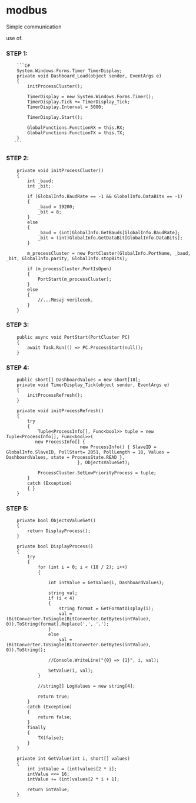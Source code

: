# modbus
Simple communication

use of.

<h3>STEP 1:</h3>

        ```C#
        System.Windows.Forms.Timer TimerDisplay;
        private void Dashboard_Load(object sender, EventArgs e)
        {
            initProcessCluster();
            
            TimerDisplay = new System.Windows.Forms.Timer();
            TimerDisplay.Tick += TimerDisplay_Tick;
            TimerDisplay.Interval = 5000;
            
            TimerDisplay.Start();

            GlobalFunctions.FunctionRX = this.RX;
            GlobalFunctions.FunctionTX = this.TX;
        }
       ```

<h3>STEP 2:</h3>

        private void initProcessCluster()
        {
            int _baud;
            int _bit;

            if (GlobalInfo.BaudRate == -1 && GlobalInfo.DataBits == -1)
            {
                _baud = 19200;
                _bit = 8;
            }
            else
            {
                _baud = (int)GlobalInfo.GetBauds[GlobalInfo.BaudRate];
                _bit = (int)GlobalInfo.GetDataBit[GlobalInfo.DataBits];
            }

            m_processCluster = new PortCluster(GlobalInfo.PortName, _baud, _bit, GlobalInfo.parity, GlobalInfo.stopBits);

            if (m_processCluster.PortIsOpen)
            {
                PortStart(m_processCluster);
            }
            else
            {
                //...Mesaj verilecek.
            }
        }

<h3>STEP 3:</h3>

        public async void PortStart(PortCluster PC)
        {
            await Task.Run(() => PC.ProcessStart(null));
        }
        
<h3>STEP 4:</h3>

        public short[] DashboardValues = new short[18];
        private void TimerDisplay_Tick(object sender, EventArgs e)
        {
            initProcessRefresh();
        }

        private void initProcessRefresh()
        {
            try
            {
                Tuple<ProcessInfo[], Func<bool>> tuple = new Tuple<ProcessInfo[], Func<bool>>(
               new ProcessInfo[] {
                                new ProcessInfo() { SlaveID = GlobalInfo.SlaveID, PollStart= 2051, PollLength = 18, Values = DashboardValues, state = ProcessState.READ },
                               }, ObjectsValueSet);

                ProcessCluster.SetLowPriorityProcess = tuple;
            }
            catch (Exception)
            { }
        }
        
 <h3>STEP 5:</h3>
 
        private bool ObjectsValueSet()
        {
            return DisplayProcess();
        }
        
        private bool DisplayProcess()
        {
            try
            {
                for (int i = 0; i < (18 / 2); i++)
                {

                    int intValue = GetValue(i, DashboardValues);

                    string val;
                    if (i < 4)
                    {
                        string format = GetFormatDisplay(i);
                        val = (BitConverter.ToSingle(BitConverter.GetBytes(intValue), 0)).ToString(format).Replace(',', '.');
                    }
                    else
                        val = (BitConverter.ToSingle(BitConverter.GetBytes(intValue), 0)).ToString();

                    //Console.WriteLine("{0} => {1}", i, val);

                    SetValue(i, val);
                }

                //string[] LogValues = new string[4];

                return true;
            }
            catch (Exception)
            {
                return false;
            }
            finally
            {
                TX(false);
            }
        }
        
        private int GetValue(int i, short[] values)
        {
            int intValue = (int)values[2 * i];
            intValue <<= 16;
            intValue += (int)values[2 * i + 1];

            return intValue;
        }
